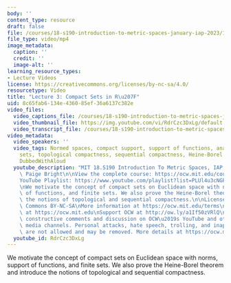 ```yaml
---
body: ''
content_type: resource
draft: false
file: /courses/18-s190-introduction-to-metric-spaces-january-iap-2023/18s190-lecture-3_360p_16_9.mp4
file_type: video/mp4
image_metadata:
  caption: ''
  credit: ''
  image-alt: ''
learning_resource_types:
- Lecture Videos
license: https://creativecommons.org/licenses/by-nc-sa/4.0/
resourcetype: Video
title: "Lecture 3: Compact Sets in R\u207F"
uid: 8c65fab6-134e-4360-85ef-36a6137c382e
video_files:
  video_captions_file: /courses/18-s190-introduction-to-metric-spaces-january-iap-2023/1VvBIE34IAgyk_tqR6VHEj34LFuxLXkae_transcript.webvtt
  video_thumbnail_file: https://img.youtube.com/vi/RdrCzc3DxLg/default.jpg
  video_transcript_file: /courses/18-s190-introduction-to-metric-spaces-january-iap-2023/1VvBIE34IAgyk_tqR6VHEj34LFuxLXkae_transcript.pdf
video_metadata:
  video_speakers: ''
  video_tags: Normed spaces, compact support, support of functions, analysis on finite
    sets, topological compactness, sequential compactness, Heine-Borel theorem, Bolzano-Weierstrass,
    DubbedWithAloud
  youtube_description: "MIT 18.S190 Introduction To Metric Spaces, IAP 2023\nInstructor:\
    \ Paige Bright\n\nView the complete course: https://ocw.mit.edu/courses/18-s190-introduction-to-metric-spaces-january-iap-2023/\n\
    YouTube Playlist: https://www.youtube.com/playlist?list=PLUl4u3cNGP613ULTyHAqz04niYf722x7S\n\
    \nWe motivate the concept of compact sets on Euclidean space with norms, support\
    \ of functions, and finite sets. We also prove the Heine-Borel theorem and introduce\
    \ the notions of topological and sequential compactness.\n\nLicense: Creative\
    \ Commons BY-NC-SA\nMore information at https://ocw.mit.edu/terms\nMore courses\
    \ at https://ocw.mit.edu\nSupport OCW at http://ow.ly/a1If50zVRlQ\n\nWe encourage\
    \ constructive comments and discussion on OCW\u2019s YouTube and other social\
    \ media channels. Personal attacks, hate speech, trolling, and inappropriate comments\
    \ are not allowed and may be removed. More details at https://ocw.mit.edu/comments."
  youtube_id: RdrCzc3DxLg
---
```

We motivate the concept of compact sets on Euclidean space with norms, support of functions, and finite sets. We also prove the Heine-Borel theorem and introduce the notions of topological and sequential compactness.